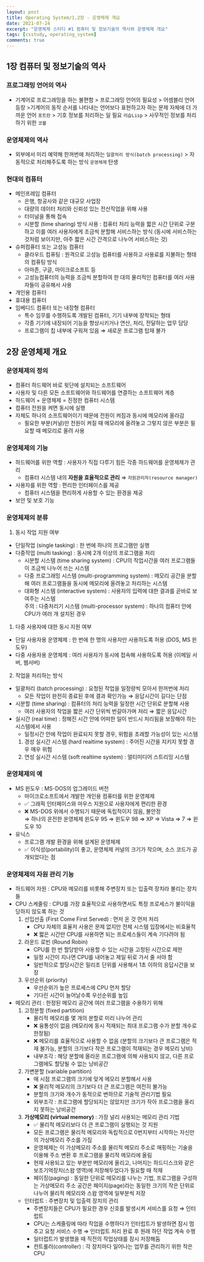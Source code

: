 ```yaml
---
layout: post
title: Operating System/1,2장 - 운영체제 개요
date: 2021-07-24
excerpt: "운영체제 스터디 #1 컴퓨터 및 정보기술의 역사와 운영체제 개요"
tags: [csstudy, operating_system]
comments: true
---
```


## 1장 컴퓨터 및 정보기술의 역사
### 프로그래밍 언어의 역사
- 기계어로 프로그래밍을 하는 불편함 > 프로그래밍 언어의 필요성 > 어셈블리 언어 등장 >기계어의 동작 순서를 나타내는 언어보다 표현하고자 하는 문제 자체에 더 가까운 언어 `포트란` > 기호 정보를 처리하는 일 필요 `리습Lisp` > 사무적인 정보를 처리하기 위한 `코볼`

### 운영체제의 역사
- 외부에서 미리 예약해 한꺼번에 처리하는 `일괄처리 방식(batch processing)` > 자동적으로 처리해주도록 하는 방식 `운영체제` 탄생

### 현대의 컴퓨터
- 메인프레임 컴퓨터
    - 은행, 항공사와 같은 대규모 사업장
    - 대량의 데이터 처리와 신뢰성 있는 전산작업을 위해 사용
    - 터미널을 통해 접속
    - 시분할 (time sharing) 방식 사용 : 컴퓨터 처리 능력을 짧은 시간 단위로 구분하고 이를 여러 사용자에게 조금씩 분할해 서비스하는 방식 (동시에 서비스하는 것처럼 보이지만, 아주 짧은 시간 간격으로 나누어 서비스하는 것)
- 슈퍼컴퓨터 또는 고성능 컴퓨터
    - 클라우드 컴퓨팅 : 원격으로 고성능 컴퓨터를 사용하고 사용료를 지불하는 형태의 컴퓨팅 방식
    - 아마존, 구글, 마이크로소프트 등
    - 고성능컴퓨터의 능력을 조금씩 분할하여 한 대의 물리적인 컴퓨터를 여러 사용자들이 공유해서 사용
- 개인용 컴퓨터
- 휴대용 컴퓨터
- 임베디드 컴퓨터 또는 내장형 컴퓨터
    - 특수 임무를 수행하도록 개발된 컴퓨터, 기기 내부에 장착되는 형태
    - 각종 기기에 내장되어 기능을 향상시키거나 연산, 처리, 전달하는 업무 담당
    - 프로그램이 칩 내부에 구워져 있음 ⇒ 새로운 프로그램 탑재 불가

## 2장 운영체제 개요
### 운영체제의 정의
- 컴퓨터 하드웨어 바로 윗단에 설치되는 소프트웨어
- 사용자 및 다른 모든 소프트웨어와 하드웨어를 연결하는 소프트웨어 계층
- 하드웨어 + 운영체제 = 진정한 컴퓨터 시스템
- 컴퓨터 전원을 켜면 동시에 실행
- 자체도 하나의 소프트웨어이기 때문에 전원이 켜짐과 동시에 메모리에 올라감
    - 필요한 부분(커널)만 전원이 켜질 때 메모리에 올려놓고 그렇지 않은 부분은 필요할 때 메모리로 올려 사용

### 운영체제의 기능
- 하드웨어를 위한 역할 : 사용자가 직접 다루기 힘든 각종 하드웨어를 운영체제가 관리
    - 컴퓨터 시스템 내의 **자원을 효율적으로 관리** ⇒ `자원관리자(resource manager)`
- 사용자를 위한 역할 : 편리한 인터페이스를 제공
    - 컴퓨터 시스템을 편리하게 사용할 수 있는 환경을 제공
- 보안 및 보호 기능

### 운영체제의 분류
1. 동시 작업 지원 여부
- 단일작업 (single tasking) : 한 번에 하나의 프로그램만 실행
- 다중작업 (multi tasking) : 동시에 2개 이상의 프로그램을 처리
    - 시분할 시스템 (time sharing system) : CPU의 작업시간을 여러 프로그램들이 조금씩 나누어 쓰는 시스템
    - 다중 프로그래밍 시스템 (multi-programming system) : 메모리 공간을 분할해 여러 프로그램들을 동시에 메모리에 올려놓고 처리하는 시스템
    - 대화형 시스템 (interactive system) : 사용자의 입력에 대한 결과를 곧바로 보여주는 시스템  
주의 : 다중처리기 시스템 (multi-processor system) : 하나의 컴퓨터 안에 CPU가 여러 개 설치된 경우  
1. 다중 사용자에 대한 동시 지원 여부
- 단일 사용자용 운영체제 : 한 번에 한 명의 사용자만 사용하도록 허용 (DOS, MS 윈도우)
- 다중 사용자용 운영체제 : 여러 사용자가 동시에 접속해 사용하도록 허용 (이메일 서버, 웹서버)
2. 작업을 처리하는 방식
- 일괄처리 (batch processing) : 요청된 작업을 일정량씩 모아서 한꺼번에 처리
    - 모든 작업이 완전히 종료된 후에 결과 확인가능 ⇒ 응답시간이 길다는 단점
- 시분할 (time sharing) : 컴퓨터의 처리 능력을 일정한 시간 단위로 분할해 사용
    - 여러 사용자의 작업을 짧은 시간 단위씩 번갈아가며 처리 ⇒ 짧은 응답시간
- 실시간 (real time) : 정해진 시간 안에 어떠한 일이 반드시 처리됨을 보장해야 하는 시스템에서 사용
    - 일정시간 안에 작업이 완료되지 못할 경우, 위험을 초래할 가능성이 있는 시스템  
    1. 경성 실시간 시스템 (hard realtime system) : 주어진 시간을 지키지 못할 경우 매우 위험  
    2. 연성 실시간 시스템 (soft realtime system) : 멀티미디어 스트리밍 시스템

### 운영체제의 예
- MS 윈도우 : MS-DOS의 업그레이드 버전
    - 마이크로소프트에서 개발한 개인용 컴퓨터를 위한 운영체제
    - ✅ 그래픽 인터페이스와 마우스 지원으로 사용자에게 편리한 환경
    - ❌ MS-DOS 위에서 수행되기 때문에 독립적이지 않음, 불안정  
  ⇒ 하나의 온전한 운영체제 윈도우 95 ⇒ 윈도우 98 ⇒ XP ⇒ Vista ⇒ 7 ⇒ 윈도우 10
- 유닉스
    - 프로그램 개발 환경을 위해 설계된 운영체제
    - ✅ 이식성(portability)이 좋고, 운영체제 커널의 크기가 작으며, 소스 코드가 공개되었다는 점

### 운영체제의 자원 관리 기능
- 하드웨어 자원 : CPU와 메모리를 비롯해 주변장치 또는 입출력 장치라 불리는 장치들
- CPU 스케줄링 : CPU를 가장 효율적으로 사용하면서도 특정 프로세스가 불이익을 당하지 않도록 하는 것  
    1. 선입선출 (First Come First Served) : 먼저 온 것 먼저 처리
        - CPU 자체의 효율저 사용은 문제 없지만 전체 시스템 입장에서는 비효율적
        - ❌ 짧은 시간만 CPU를 사용하면 되는 프로세스들이 계속 기다려야 됨
    2. 라운드 로빈 (Round Robin)
        - CPU를 한 번 할당받아 사용할 수 있는 시간을 고정된 시간으로 제한
        - 일정 시간이 지나면 CPU를 내어놓고 제일 뒤로 가서 줄 서야 함
        - 일반적으로 할당시간은 밀리초 단위를 사용해서 1초 이하의 응답시간을 보장
    3. 우선순위 (priority)
        - 우선순위가 높은 프로세스에 CPU 먼저 할당
        - 기다린 시간이 늘어날수록 우선순위를 높임
- 메모리 관리 : 한정된 메모리 공간에 여러 프로그램을 수용하기 위해
    1. 고정분할 (fixed partition)
        - 물리적 메모리를 몇 개의 분할로 미리 나누어 관리
        - ❌ 융통성이 없음 (메모리에 동시 적재되는 최대 프로그램 수가 분할 개수로 한정됨)
        - ❌ 메모리를 효율적으로 사용할 수 없음 (분할의 크기보다 큰 프로그램은 적재 불가능, 분할의 크기보다 작은 프로그램이 적재되는 경우 메모리 낭비)
        - 내부조각 : 해당 분할에 올라온 프로그램에 의해 사용되지 않고, 다른 프로그램에도 할당될 수 없는 낭비공간
    2. 가변분할 (variable partition)
        - 매 시점 프로그램의 크기에 맞게 메모리 분할해서 사용
        - ❌ 물리적 메모리의 크기보다 더 큰 프로그램은 여전히 불가능
        - 분할의 크기와 개수가 동적으로 변하므로 기술적 관리기법 필요
        - 외부조각 : 프로그램에 할당되지는 않았지만 크기가 작아 프로그램을 올리지 못하는 낭비공간
    3. **가상메모리 (virtual memory)** : 가장 널리 사용되는 메모리 관리 기법
        - ✅ 물리적 메모리보다 더 큰 프로그램이 실행되는 것 지원
        - 모든 프로그램은 물리적 메모리와 독립적으로 0번지부터 시작하는 자신만의 가상메모리 주소를 가짐
        - 운영체제는 이 가상메모리 주소를 물리적 메모리 주소로 매핑하는 기술을 이용해 주소 변환 후 프로그램을 물리적 메모리에 올림
        - 현재 사용되고 있는 부분만 메모리에 올리고, 나머지는 하드디스크와 같은 보조기억장치(스왑 영역)에 저장해두었다가 필요할 때 적재
        - 페이징(paging) : 동일한 단위로 메모리를 나누는 기법, 프로그램을 구성하는 가상메모리 주소 공간은 페이지(page)라는 동일한 크기의 작은 단위로 나누어 물리적 메모리와 스왑 영역에 일부분씩 저장
    - 인터럽트 : 주변장치 및 입출력 장치의 관리
        - 주변장치들은 CPU가 필요한 경우 신호를 발생시켜 서비스를 요청 ⇒ 인터럽트
        - CPU는 스케줄링에 따라 작업을 수행하다가 인터럽트가 발생하면 잠시 멈추고 요청 서비스 수행 ⇒ 인터럽트 처리 완료 후 원래 하던 작업 계속 수행
        - 일터럽트가 발생했을 때 직전의 작업상태를 잠시 저장해둠
        - 컨트롤러(controller) : 각 장치마다 일어나는 업무를 관리하기 위한 작은 CPU

